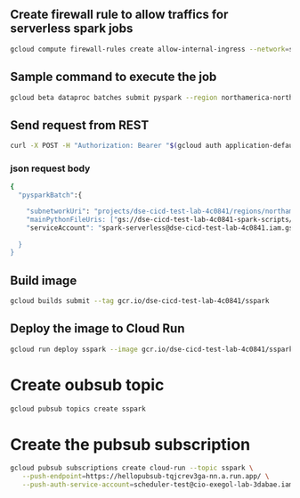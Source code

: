  ## Create firewall rule to allow traffics for serverless spark jobs
``` bash
gcloud compute firewall-rules create allow-internal-ingress --network=spark --source-ranges=10.0.0.0/8 --direction="ingress" --action="allow" --rules="all"
```

## Sample command to execute the job
``` bash
gcloud beta dataproc batches submit pyspark --region northamerica-northeast1 --subnet projects/dse-cicd-test-lab-4c0841/regions/northamerica-northeast1/subnetworks/spark --service-account spark-serverless@dse-cicd-test-lab-4c0841.iam.gserviceaccount.com gs://dse-cicd-test-lab-4c0841-spark-scripts/sample.py
```

## Send request from REST
```bash
curl -X POST -H "Authorization: Bearer "$(gcloud auth application-default print-access-token) -H "Content-Type: application/json; charset=utf-8" -d @request.json 	"https://dataproc.googleapis.com/v1/projects/dse-cicd-test-lab-4c0841/locations/northamerica-northeast1/batches"
```

### json request body
```bash
{
  "pysparkBatch":{

	"subnetworkUri": "projects/dse-cicd-test-lab-4c0841/regions/northamerica-northeast1/subnetworks/spark"
	"mainPythonFileUris: ["gs://dse-cicd-test-lab-4c0841-spark-scripts/sample.py"],
	"serviceAccount": "spark-serverless@dse-cicd-test-lab-4c0841.iam.gserviceaccount.com"
	
  }
}
```

## Build image
```bash
gcloud builds submit --tag gcr.io/dse-cicd-test-lab-4c0841/sspark
```

## Deploy the image to Cloud Run 
```bash
gcloud run deploy sspark --image gcr.io/dse-cicd-test-lab-4c0841/sspark --region northamerica-northeast1 --service-account spark-serverless@dse-cicd-test-lab-4c0841.iam.gserviceaccount.com --timeout 600
```

# Create oubsub topic

```bash
gcloud pubsub topics create sspark
```

# Create the pubsub subscription  
```bash
gcloud pubsub subscriptions create cloud-run --topic sspark \
   --push-endpoint=https://hellopubsub-tqjcrev3ga-nn.a.run.app/ \
   --push-auth-service-account=scheduler-test@cio-exegol-lab-3dabae.iam.gserviceaccount.com --ack-deadline=600
```

